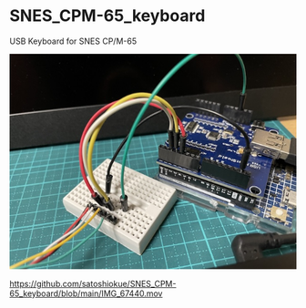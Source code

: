 # SNES_CPM-65_keyboard
USB Keyboard for SNES CP/M-65

!["Arduino and USB Host Shield"](https://github.com/satoshiokue/SNES_CPM-65_keyboard/blob/main/IMG_6772.jpeg)

https://github.com/satoshiokue/SNES_CPM-65_keyboard/blob/main/IMG_67440.mov
